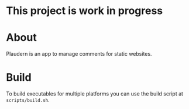 # This project is work in progress

# About
Plaudern is an app to manage comments for static websites.

# Build
To build executables for multiple platforms you can use the build script at `scripts/build.sh`.